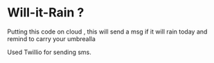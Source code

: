 # Will-it-Rain ?

Putting this code on cloud , this will send a msg if it will rain today and remind to carry your umbrealla

Used Twillio for sending sms.
